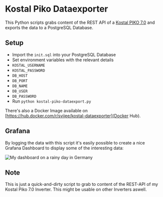 # Kostal Piko Dataexporter

This Python scripts grabs content of the REST API of a [Kostal PIKO
7.0](https://www.kostal-solar-electric.com/de-de/products/three-phase-inverter/piko-12-20)
and exports the data to a PostgreSQL Database.

## Setup

 * Import the `init.sql` into your PostgreSQL Database
 * Set environment variables with the relevant details
  * `KOSTAL_USERNAME`
  * `KOSTAL_PASSWORD`
  * `DB_HOST`
  * `DB_PORT`
  * `DB_NAME`
  * `DB_USER`
  * `DB_PASSWORD`
 * Run `python kostal-piko-dataexport.py`

There's also a Docker Image available on [https://hub.docker.com/r/svijee/kostal-dataexporter](Docker Hub).

## Grafana

By logging the data with this script it's easily possible to create a nice
Grafana Dashboard to display some of the interesting data:

![My dashboard on a rainy day in Germany](https://raw.githubusercontent.com/svijee/kostal-dataexporter/master/img/grafana-dashboard.png)

## Note

This is just a quick-and-dirty script to grab to content of the REST-API of my
Kostal Piko 7.0 Inverter. This might be usable on other Inverters aswell.
